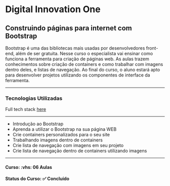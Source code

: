 <h1>Digital Innovation One</h1>
<h2>Construindo páginas para internet com Bootstrap</h2>

<p>
Bootstrap é uma das bibliotecas mais usadas por desenvolvedores front-end, além de ser gratuita. Nesse curso o especialista
vai ensinar como funciona a ferramenta para criação de páginas web. As aulas trazem conhecimentos sobre criação de 
containers e como trabalhar com imagens dentro deles, e listas de navegação. Ao final do curso, o aluno estará apto 
para desenvolver projetos utilizando os componentes de interface da ferramenta.
</p>

<hr>

<h3>Tecnologias Utilizadas</h3>

Full tech stack [here](/techstack.md)

<hr/>

<ul>
  <li>Introdução ao Bootstrap</li>
  <li>Aprenda a utilizar o Bootstrap na sua página WEB</li>
  <li>Crie containers personalizados para o seu site</li>
  <li>Trabalhando imagens dentro de containers</li>
  <li>Crie lista de navegação com imagens em seu projeto</li>
  <li>Crie lista de navegação dentro de containers utilizando imagens</li>
</ul>

<hr/>

<h4><b>Curso:</b> :vhs: 06 Aulas</h4>
<h4><b>Status do Curso:</b> ✅ Concluído</h4>
